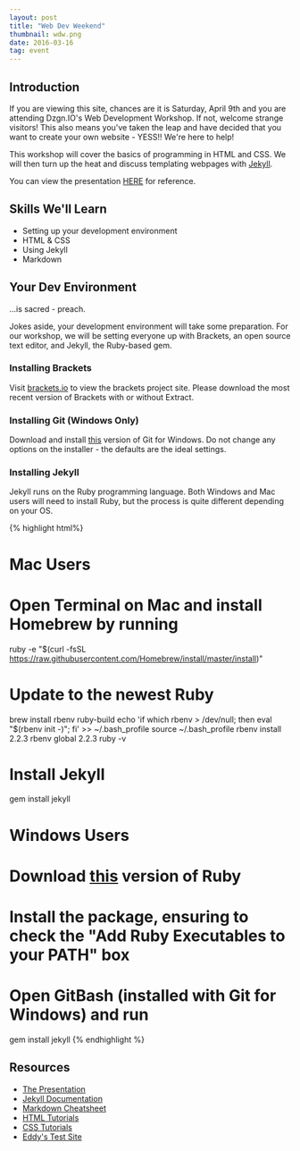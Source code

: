 ```yaml
---
layout: post
title: "Web Dev Weekend"
thumbnail: wdw.png
date: 2016-03-16
tag: event
---
```


## Introduction

If you are viewing this site, chances are it is Saturday, April 9th and you are attending Dzgn.IO's Web Development Workshop. If not, welcome strange visitors! <span class="emoji emoji-alien"></span> This also means you've taken the leap and have decided that you want to create your own website - YESS!! <span class="emoji emoji-thumbs_up"></span> We're here to help!

This workshop will cover the basics of programming in HTML and CSS. We will then turn up the heat and discuss templating webpages with <a href="https://jekyllrb.com/" target="_blank">Jekyll</a>.

You can view the presentation <a href="https://docs.google.com/presentation/d/1atVlVMFR8oGAXJKRoR78Op2sxHMyvD-DqhUKsNTeGpM/edit?usp=sharing" target="_blank">HERE</a> for reference.

## Skills We'll Learn

* Setting up your development environment
* HTML &amp; CSS
* Using Jekyll
* Markdown

## Your Dev Environment

...is sacred - preach. <span class="emoji emoji-pray"></span>

Jokes aside, your development environment will take some preparation. For our workshop, we will be setting everyone up with Brackets, an open source text editor, and Jekyll, the Ruby-based gem.


### Installing Brackets

Visit <a href="http://brackets.io/" target="_blank">brackets.io</a> to view the brackets project site. Please download the most recent version of Brackets with or without Extract.


### Installing Git (Windows Only)

Download and install <a href="https://github.com/git-for-windows/git/releases/download/v2.8.1.windows.1/Git-2.8.1-64-bit.exe" target="_blank">this</a> version of Git for Windows. Do not change any options on the installer - the defaults are the ideal settings.


### Installing Jekyll

Jekyll runs on the Ruby programming language. Both Windows and Mac users will need to install Ruby, but the process is quite different depending on your OS.


{% highlight html%}
  #  Mac Users     
  #  Open Terminal on Mac and install Homebrew by running

  ruby -e "$(curl -fsSL https://raw.githubusercontent.com/Homebrew/install/master/install)"

  # Update to the newest Ruby

  brew install rbenv ruby-build
  echo 'if which rbenv > /dev/null; then eval "$(rbenv init -)"; fi' >> ~/.bash_profile
  source ~/.bash_profile
  rbenv install 2.2.3
  rbenv global 2.2.3
  ruby -v

  # Install Jekyll

  gem install jekyll


  #  Windows Users

  #  Download <a href="http://dl.bintray.com/oneclick/rubyinstaller/rubyinstaller-2.2.4-x64.exe">this</a> version of Ruby
  #  Install the package, ensuring to check the "Add Ruby Executables to your PATH" box
  #  Open GitBash (installed with Git for Windows) and run

  gem install jekyll
{% endhighlight %}



## Resources
* <a href="https://docs.google.com/presentation/d/1atVlVMFR8oGAXJKRoR78Op2sxHMyvD-DqhUKsNTeGpM/edit?usp=sharing" target="_blank">The Presentation</a>
* <a href="https://jekyllrb.com/" target="_blank">Jekyll Documentation</a>
* <a href="https://jekyllrb.com/" target="_blank">Markdown Cheatsheet</a>
* <a href="http://www.w3schools.com/html/default.asp" target="_blank">HTML Tutorials</a>
* <a href="http://www.w3schools.com/css/default.asp" target="_blank">CSS Tutorials</a>
* <a href="https://github.com/eddymankim/testSite" target="_blank">Eddy's Test Site</a>

